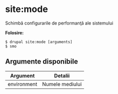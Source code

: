 # site:mode
Schimbă configurarile de performanţă ale sistemului

**Folosire:**
```
$ drupal site:mode [arguments] 
$ smo  
```

## Argumente disponibile
Argument | Detalii
---------|-------------
environment | Numele mediului

